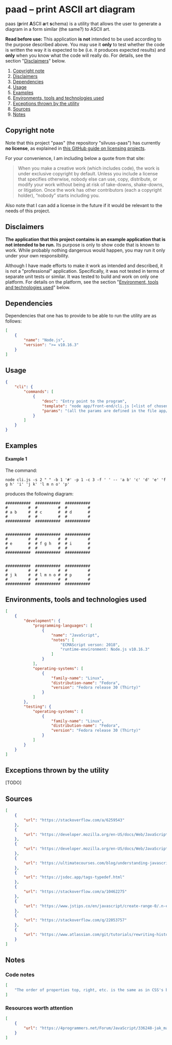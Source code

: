 # paad – print ASCII art diagram

paas (**p**rint **A**SCII **a**rt **s**chema) is a utility that allows the user to generate a diagram in a form similar (the same?) to ASCII art.

**Read before use:** This application **is not** intended to be used according to the purpose described above. You may use it **only** to test whether the code is written the way it is expected to be (i.e. it produces expected results) and **only** when you know what the code will really do. For details, see the section "[Disclaimers](#disclaimers)" below.

1. [Copyright note](#copyright-note)
2. [Disclaimers](#disclaimers)
3. [Dependencies](#dependencies)
4. [Usage](#usage)
5. [Examples](#examples)
5. [Environments, tools and technologies used](#environments-tools-and-technologies-used)
6. [Exceptions thrown by the utility](#exceptions-thrown-by-the-utility)
7. [Sources](#sources)
8. [Notes](#notes)

## Copyright note

Note that this project "paas" (the repository "silvuss-paas") has currently **no license**, as explained in [this GitHub guide on licensing projects](https://choosealicense.com/no-permission/).

For your convenience, I am including below a quote from that site:

> When you make a creative work (which includes code), the work is under exclusive copyright by default. Unless you include a license that specifies otherwise, nobody else can use, copy, distribute, or modify your work without being at risk of take-downs, shake-downs, or litigation. Once the work has other contributors (each a copyright holder), “nobody” starts including you.

Also note that I can add a license in the future if it would be relevant to the needs of this project.

## Disclaimers

**The application that this project contains is an example application that is not intended to be run.** Its purpose is only to show code that is known to work. While probably nothing dangerous would happen, you may run it only under your own responsibility.

Although I have made efforts to make it work as intended and described, it is not a "professional" application. Specifically, it was not tested in terms of separate unit tests or similar. It was tested to build and work on only one platform. For details on the platform, see the section "[Environment, tools and technologies used](#environment-tools-and-technologies-used)" below.

## Dependencies

Dependencies that one has to provide to be able to run the utility are as follows:

```json
[
    {
        "name": "Node.js",
        "version": ">= v10.16.3"
    }
]
```

## Usage

```json
{
    "cli": {
        "commands": [
            {
                "desc": "Entry point to the program",
                "template": "node app/front-end/cli.js [<list of chosen params>] [-- [<space-separated list of pieces of contents of particular blocks>]]",
                "params": "(all the params are defined in the file app/front-end/params-config.js)"
            }
        ]
    }
}
```

## Examples

#### Example 1

The command:

```
node cli.js -s 2 " " -b 1 '#' -p 1 -c 3 -f ' ' -- 'a b' 'c' 'd' 'e' 'f g h' 'i' 'j k' 'l m n o' 'p'
```

produces the following diagram:

```
###########  ###########  ###########
#         #  #         #  #         #
# a b     #  # c       #  # d       #
#         #  #         #  #         #
###########  ###########  ###########
                                     
                                     
###########  ###########  ###########
#         #  #         #  #         #
# e       #  # f g h   #  # i       #
#         #  #         #  #         #
###########  ###########  ###########
                                     
                                     
###########  ###########  ###########
#         #  #         #  #         #
# j k     #  # l m n o #  # p       #
#         #  #         #  #         #
###########  ###########  ###########
```

## Environments, tools and technologies used

```json
[
    {
        "development": {
            "programming-languages": [
                {
                    "name": "JavaScript",
                    "notes": [
                        "ECMAScript verson: 2018",
                        "runtime-environment: Node.js v10.16.3"
                    ]
                }
            ],
            "operating-systems": [
                {
                    "family-name": "Linux",
                    "distribution-name": "Fedora",
                    "version": "Fedora release 30 (Thirty)"
                }
            ]
        },
        "testing": {
            "operating-systems": [
                {
                    "family-name": "Linux",
                    "distribution-name": "Fedora",
                    "version": "Fedora release 30 (Thirty)"
                }
            ]
        }
    }
]
```

## Exceptions thrown by the utility

[TODO]

## Sources

```json
[
    {
        "url": "https://stackoverflow.com/a/6259543"
    },
    {
        "url": "https://developer.mozilla.org/en-US/docs/Web/JavaScript/Guide/Regular_Expressions/Quantifiers"
    },
    {
        "url": "https://developer.mozilla.org/en-US/docs/Web/JavaScript/Reference/Global_Objects/RegExp"
    },
    {
        "url": "https://ultimatecourses.com/blog/understanding-javascript-types-and-reliable-type-checking"
    },
    {
        "url": "https://jsdoc.app/tags-typedef.html"
    },
    {
        "url": "https://stackoverflow.com/a/10462275"
    },
    {
        "url": "https://www.jstips.co/en/javascript/create-range-0/.n-easily-using-one-line/"
    },
    {
        "url": "https://stackoverflow.com/q/22053757"
    },
    {
        "url": "https://www.atlassian.com/git/tutorials/rewriting-history/git-rebase"
    }
]
```

## Notes

### Code notes

```json
[
    "The order of properties top, right, etc. is the same as in CSS's border's shorthand properties."
]
```

### Resources worth attention

```json
[
    {
        "url": "https://4programmers.net/Forum/JavaScript/336248-jak_mapowac_argumenty_wiersza_polecen_na_wywolania_funkcji?p=1654291#id1654291"
    }
]
```